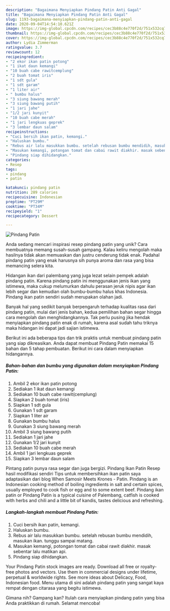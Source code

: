 ```yaml
---
description: "Bagaimana Menyiapkan Pindang Patin Anti Gagal"
title: "Bagaimana Menyiapkan Pindang Patin Anti Gagal"
slug: 1193-bagaimana-menyiapkan-pindang-patin-anti-gagal
date: 2020-09-04T14:54:10.621Z
image: https://img-global.cpcdn.com/recipes/cec3b88c4e770f2d/751x532cq70/pindang-patin-foto-resep-utama.jpg
thumbnail: https://img-global.cpcdn.com/recipes/cec3b88c4e770f2d/751x532cq70/pindang-patin-foto-resep-utama.jpg
cover: https://img-global.cpcdn.com/recipes/cec3b88c4e770f2d/751x532cq70/pindang-patin-foto-resep-utama.jpg
author: Lydia Zimmerman
ratingvalue: 3.7
reviewcount: 12
recipeingredient:
- "2 ekor ikan patin potong"
- "1 ikat daun kemangi"
- "10 buah cabe rawitcemplung"
- "2 buah tomat iris"
- "1 sdt gula"
- "1 sdt garam"
- "1 liter air"
- " bumbu halus"
- "3 siung bawang merah"
- "3 siung bawang putih"
- "1 jari jahe"
- "1/2 jari kunyit"
- "10 buah cabe merah"
- "1 jari lengkuas geprek"
- "3 lembar daun salam"
recipeinstructions:
- "Cuci bersih ikan patin, kemangi."
- "Haluskan bumbu."
- "Rebus air lalu masukkan bumbu. setelah rebusan bumbu mendidih, masukan ikan. tunggu sampai matang."
- "Masukan kemangi, potongan tomat dan cabai rawit diakhir. masak sebentar lalu matikan api."
- "Pindang siap dihidangkan."
categories:
- Resep
tags:
- pindang
- patin

katakunci: pindang patin 
nutrition: 289 calories
recipecuisine: Indonesian
preptime: "PT29M"
cooktime: "PT34M"
recipeyield: "1"
recipecategory: Dessert

---
```



![Pindang Patin](https://img-global.cpcdn.com/recipes/cec3b88c4e770f2d/751x532cq70/pindang-patin-foto-resep-utama.jpg)

Anda sedang mencari inspirasi resep pindang patin yang unik? Cara membuatnya memang susah-susah gampang. Kalau keliru mengolah maka hasilnya tidak akan memuaskan dan justru cenderung tidak enak. Padahal pindang patin yang enak harusnya sih punya aroma dan rasa yang bisa memancing selera kita.

Hidangan ikan dari palembang yang juga lezat selain pempek adalah pindang patin. Karena pindang patin ini menggunakan jenis ikan yang istimewa, maka cukup melumurkan dahulu perasan jeruk nipis agar ikan lebih segar dan kemudian olah bumbu-bumbu halus khas Indonesia. Pindang ikan patin sendiri sudah merupakan olahan jadi.

Banyak hal yang sedikit banyak berpengaruh terhadap kualitas rasa dari pindang patin, mulai dari jenis bahan, kedua pemilihan bahan segar hingga cara mengolah dan menghidangkannya. Tak perlu pusing jika hendak menyiapkan pindang patin enak di rumah, karena asal sudah tahu triknya maka hidangan ini dapat jadi sajian istimewa.


Berikut ini ada beberapa tips dan trik praktis untuk membuat pindang patin yang siap dikreasikan. Anda dapat membuat Pindang Patin memakai 15 bahan dan 5 tahap pembuatan. Berikut ini cara dalam menyiapkan hidangannya.

<!--inarticleads1-->

##### Bahan-bahan dan bumbu yang digunakan dalam menyiapkan Pindang Patin:

1. Ambil 2 ekor ikan patin potong
1. Sediakan 1 ikat daun kemangi
1. Sediakan 10 buah cabe rawit(cemplung)
1. Siapkan 2 buah tomat (iris)
1. Siapkan 1 sdt gula
1. Gunakan 1 sdt garam
1. Siapkan 1 liter air
1. Gunakan  bumbu halus
1. Gunakan 3 siung bawang merah
1. Ambil 3 siung bawang putih
1. Sediakan 1 jari jahe
1. Gunakan 1/2 jari kunyit
1. Sediakan 10 buah cabe merah
1. Ambil 1 jari lengkuas geprek
1. Siapkan 3 lembar daun salam


Pintang patin punya rasa segar dan juga bergizi. Pindang Ikan Patin Resep hasil modifikasi sendiri Tips untuk membersihkan ikan patin saya adaptasikan dari blog When Samosir Meets Krones - Patin. Pindang is an Indonesian cooking method of boiling ingredients in salt and certain spices, usually employed to cook fish or egg and to some extent beef. Pindang ikan patin or Pindang Patin is a typical cuisine of Palembang, catfish is cooked with herbs and chili and a little bit of kandis, tastes delicious and refreshing. 

<!--inarticleads2-->

##### Langkah-langkah membuat Pindang Patin:

1. Cuci bersih ikan patin, kemangi.
1. Haluskan bumbu.
1. Rebus air lalu masukkan bumbu. setelah rebusan bumbu mendidih, masukan ikan. tunggu sampai matang.
1. Masukan kemangi, potongan tomat dan cabai rawit diakhir. masak sebentar lalu matikan api.
1. Pindang siap dihidangkan.


Your Pindang Patin stock images are ready. Download all free or royalty-free photos and vectors. Use them in commercial designs under lifetime, perpetual &amp; worldwide rights. See more ideas about Delicacy, Food, Indonesian food. Menu utama di sini adalah pindang patin yang sangat kaya rempat dengan citarasa yang begitu istimewa. 

Gimana nih? Gampang kan? Itulah cara menyiapkan pindang patin yang bisa Anda praktikkan di rumah. Selamat mencoba!
